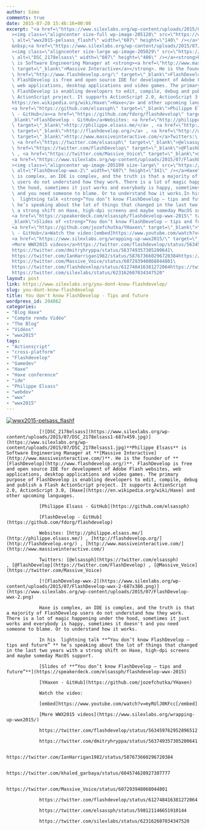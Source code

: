 ```yaml
---
author: Simo
comments: true
date: 2015-07-20 15:46:16+00:00
excerpt: "<a href=\"https://www.silexlabs.org/wp-content/uploads/2015/07/wwx2015-pelsass_flashf.png\"\
  ><img class=\"aligncenter size-full wp-image-205128\" src=\"https://www.silexlabs.org/wp-content/uploads/2015/07/wwx2015-pelsass_flashf.png\"\
  \ alt=\"wwx2015-pelsass_flashf\" width=\"607\" height=\"140\" /></a>\
  &nbsp;<a href=\"https://www.silexlabs.org/wp-content/uploads/2015/07/DSC_2178elsass1.jpg\"\
  ><img class=\"aligncenter size-large wp-image-205029\" src=\"https://www.silexlabs.org/wp-content/uploads/2015/07/DSC_2178elsass1-687x459.jpg\"\
  \ alt=\"DSC_2178elsass\" width=\"607\" height=\"406\" /></a><strong>Philippe Elsass</strong>\
  \ is Software Engineering Manager at <strong><a href=\"http://www.massiveinteractive.com/\"\
  \ target=\"_blank\">Massive Interactive</a></strong>. He is the founder of <strong><a\
  \ href=\"http://www.flashdevelop.org/\" target=\"_blank\">FlashDevelop</a></strong>.\
  \ FlashDevelop is free and open source IDE for development of Adobe Flash websites,\
  \ web applications, desktop applications and video games. The primary purpose of\
  \ FlashDevelop is enabling developers to edit, compile, debug and publish a Flash\
  \ ActionScript project. It supports ActionScript 2.0, ActionScript 3.0, <a href=\"\
  https://en.wikipedia.org/wiki/Haxe\">Haxe</a> and other upcoming languages.\
  <a href=\"https://github.com/elsassph\" target=\"_blank\">Philippe Elsass\
  \ - GitHub</a><a href=\"https://github.com/fdorg/flashdevelop\" target=\"\
  _blank\">FlashDevelop - GitHub</a>Websites: <a href=\"http://philippe.elsass.me/\"\
  \ target=\"_blank\">http://philippe.elsass.me/</a> , <a href=\"http://flashdevelop.org/\"\
  \ target=\"_blank\">http://flashdevelop.org/</a> , <a href=\"http://www.massiveinteractive.com/\"\
  \ target=\"_blank\">http://www.massiveinteractive.com/</a>Twitters:\
  \ <a href=\"https://twitter.com/elsassph\" target=\"_blank\">@elsassph</a> , <a\
  \ href=\"https://twitter.com/FlashDevelop\" target=\"_blank\">@FlashDevelop</a>\
  \ , <a href=\"https://twitter.com/Massive_Voice\" target=\"_blank\">@Massive_Voice</a>\
  <a href=\"https://www.silexlabs.org/wp-content/uploads/2015/07/FlashDevelop-wwx-2.png\"\
  ><img class=\"aligncenter wp-image-205109 size-large\" src=\"https://www.silexlabs.org/wp-content/uploads/2015/07/FlashDevelop-wwx-2-687x386.png\"\
  \ alt=\"FlashDevelop-wwx-2\" width=\"607\" height=\"341\" /></a>Haxe\
  \ is complex, an IDE is complex, and the truth is that a majority of FlashDevelop\
  \ users do not understand how they work. There is a lot of magic happening under\
  \ the hood, sometimes it just works and everybody is happy, sometimes it doesn't\
  \ and you need someone to blame. Or to understand how it works.In his\
  \  lightning talk <strong>“You don’t know FlashDevelop – tips and future” </strong>\
  \ he’s speaking about the lot of things that changed in the last two years with\
  \ a strong shift on Haxe, high-dpi screens and maybe someday MacOS support.\
  <a href=\"https://speakerdeck.com/elsassph/flashdevelop-wwx-2015\" target=\"\
  _blank\">Slides of <strong>“You don’t know FlashDevelop – tips and future”</strong></a>\
  <a href=\"https://github.com/jozefchutka/YHaxen\" target=\"_blank\">YHaxen\
  \ - GitHub</a>Watch the video:[embed]https://www.youtube.com/watch?v=myRUlJ0KFcc[/embed]\
  <a href=\"https://www.silexlabs.org/wrapping-up-wwx2015/\" target=\"_blank\"\
  >More WWX2015 videos</a>https://twitter.com/flashdevelop/status/563459762952896512\
  https://twitter.com/dmitryhryppa/status/563749357305200641\
  https://twitter.com/IanHarrigan1982/status/587673660296720384https://twitter.com/khaled_garbaya/status/604574620927307777\
  https://twitter.com/Massive_Voice/status/607293948068044801\
  https://twitter.com/flashdevelop/status/612748416381272064https://twitter.com/elsassph/status/598121146651910144\
  https://twitter.com/silexlabs/status/623162607034347520"
layout: post
link: https://www.silexlabs.org/you-dont-know-flashdevelop/
slug: you-dont-know-flashdevelop
title: You don't know FlashDevelop - Tips and future
wordpress_id: 204862
categories:
- "Blog Haxe"
- "Compte rendu Vidéo"
- "The Blog"
- "Vidéos"
- "wwx2015"
tags:
- "Actionscript"
- "cross-platform"
- "Flashdevelop"
- "Gamedev"
- "Haxe"
- "Haxe conference"
- "ide"
- "Philippe Elsass"
- "webdev"
- "wwx"
- "wwx2015"
---
```


[![wwx2015-pelsass_flashf](https://www.silexlabs.org/wp-content/uploads/2015/07/wwx2015-pelsass_flashf.png)](https://www.silexlabs.org/wp-content/uploads/2015/07/wwx2015-pelsass_flashf.png)



				[![DSC_2178elsass](https://www.silexlabs.org/wp-content/uploads/2015/07/DSC_2178elsass1-687x459.jpg)](https://www.silexlabs.org/wp-content/uploads/2015/07/DSC_2178elsass1.jpg)**Philippe Elsass** is Software Engineering Manager at **[Massive Interactive](http://www.massiveinteractive.com/)**. He is the founder of **[FlashDevelop](http://www.flashdevelop.org/)**. FlashDevelop is free and open source IDE for development of Adobe Flash websites, web applications, desktop applications and video games. The primary purpose of FlashDevelop is enabling developers to edit, compile, debug and publish a Flash ActionScript project. It supports ActionScript 2.0, ActionScript 3.0, [Haxe](https://en.wikipedia.org/wiki/Haxe) and other upcoming languages.

				[Philippe Elsass - GitHub](https://github.com/elsassph)

				[FlashDevelop - GitHub](https://github.com/fdorg/flashdevelop)

				Websites: [http://philippe.elsass.me/](http://philippe.elsass.me/) , [http://flashdevelop.org/](http://flashdevelop.org/) , [http://www.massiveinteractive.com/](http://www.massiveinteractive.com/)

				Twitters: [@elsassph](https://twitter.com/elsassph) , [@FlashDevelop](https://twitter.com/FlashDevelop) , [@Massive_Voice](https://twitter.com/Massive_Voice)

				[![FlashDevelop-wwx-2](https://www.silexlabs.org/wp-content/uploads/2015/07/FlashDevelop-wwx-2-687x386.png)](https://www.silexlabs.org/wp-content/uploads/2015/07/FlashDevelop-wwx-2.png)

				Haxe is complex, an IDE is complex, and the truth is that a majority of FlashDevelop users do not understand how they work. There is a lot of magic happening under the hood, sometimes it just works and everybody is happy, sometimes it doesn't and you need someone to blame. Or to understand how it works.

				In his  lightning talk **“You don’t know FlashDevelop – tips and future” ** he’s speaking about the lot of things that changed in the last two years with a strong shift on Haxe, high-dpi screens and maybe someday MacOS support.

				[Slides of **“You don’t know FlashDevelop – tips and future”**](https://speakerdeck.com/elsassph/flashdevelop-wwx-2015)

				[YHaxen - GitHub](https://github.com/jozefchutka/YHaxen)

				Watch the video:

				[embed]https://www.youtube.com/watch?v=myRUlJ0KFcc[/embed]

				[More WWX2015 videos](https://www.silexlabs.org/wrapping-up-wwx2015/)

				https://twitter.com/flashdevelop/status/563459762952896512

				https://twitter.com/dmitryhryppa/status/563749357305200641

				https://twitter.com/IanHarrigan1982/status/587673660296720384

				https://twitter.com/khaled_garbaya/status/604574620927307777

				https://twitter.com/Massive_Voice/status/607293948068044801

				https://twitter.com/flashdevelop/status/612748416381272064

				https://twitter.com/elsassph/status/598121146651910144

				https://twitter.com/silexlabs/status/623162607034347520
